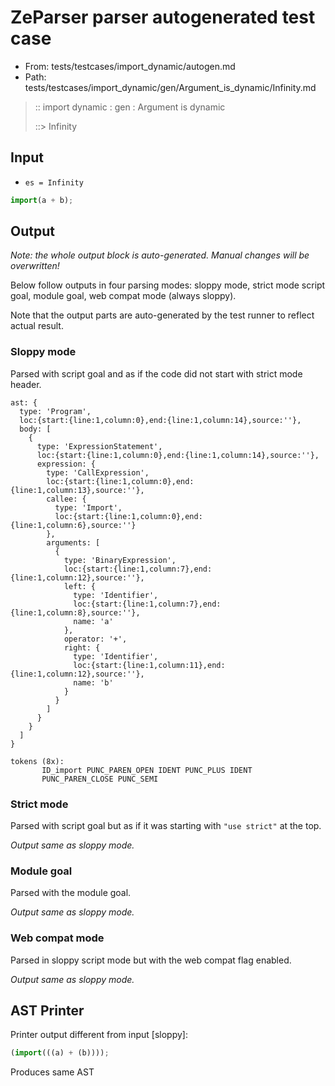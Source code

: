 # ZeParser parser autogenerated test case

- From: tests/testcases/import_dynamic/autogen.md
- Path: tests/testcases/import_dynamic/gen/Argument_is_dynamic/Infinity.md

> :: import dynamic : gen : Argument is dynamic
>
> ::> Infinity

## Input

- `es = Infinity`

`````js
import(a + b);
`````

## Output

_Note: the whole output block is auto-generated. Manual changes will be overwritten!_

Below follow outputs in four parsing modes: sloppy mode, strict mode script goal, module goal, web compat mode (always sloppy).

Note that the output parts are auto-generated by the test runner to reflect actual result.

### Sloppy mode

Parsed with script goal and as if the code did not start with strict mode header.

`````
ast: {
  type: 'Program',
  loc:{start:{line:1,column:0},end:{line:1,column:14},source:''},
  body: [
    {
      type: 'ExpressionStatement',
      loc:{start:{line:1,column:0},end:{line:1,column:14},source:''},
      expression: {
        type: 'CallExpression',
        loc:{start:{line:1,column:0},end:{line:1,column:13},source:''},
        callee: {
          type: 'Import',
          loc:{start:{line:1,column:0},end:{line:1,column:6},source:''}
        },
        arguments: [
          {
            type: 'BinaryExpression',
            loc:{start:{line:1,column:7},end:{line:1,column:12},source:''},
            left: {
              type: 'Identifier',
              loc:{start:{line:1,column:7},end:{line:1,column:8},source:''},
              name: 'a'
            },
            operator: '+',
            right: {
              type: 'Identifier',
              loc:{start:{line:1,column:11},end:{line:1,column:12},source:''},
              name: 'b'
            }
          }
        ]
      }
    }
  ]
}

tokens (8x):
       ID_import PUNC_PAREN_OPEN IDENT PUNC_PLUS IDENT
       PUNC_PAREN_CLOSE PUNC_SEMI
`````

### Strict mode

Parsed with script goal but as if it was starting with `"use strict"` at the top.

_Output same as sloppy mode._

### Module goal

Parsed with the module goal.

_Output same as sloppy mode._

### Web compat mode

Parsed in sloppy script mode but with the web compat flag enabled.

_Output same as sloppy mode._

## AST Printer

Printer output different from input [sloppy]:

````js
(import(((a) + (b))));
````

Produces same AST
